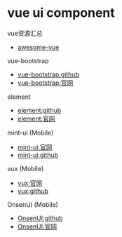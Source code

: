 # vue ui component

vue资源汇总

- [awesome-vue](https://github.com/vuejs/awesome-vue)

vue-bootstrap

- [vue-bootstrap:github](https://github.com/yuche/vue-strap)
- [vue-bootstrap:官网](http://yuche.github.io/vue-strap/#aside)

element

- [element:github](https://github.com/ElemeFE/element)
- [element:官网](http://element.eleme.io/#/zh-CN/component/installation)

mint-ui (Mobile)

- [mint-ui:官网](http://mint-ui.github.io/#!/zh-cn)
- [mint-ui:github](https://github.com/ElemeFE/mint-ui/)

vux (Mobile)

- [vux:官网](https://vux.li/#/zh-CN/README)
- [vux:github](https://github.com/airyland/vux)

OnsenUI (Mobile)

- [OnsenUI:github](https://github.com/OnsenUI/OnsenUI)
- [OnsenUI:官网](https://onsen.io/v2/api/vue/)
